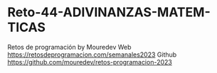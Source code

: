 # Reto-44-ADIVINANZAS-MATEM-TICAS
Retos de programación by Mouredev
Web https://retosdeprogramacion.com/semanales2023
Github https://github.com/mouredev/retos-programacion-2023


